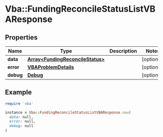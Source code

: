 # Vba::FundingReconcileStatusListVBAResponse

## Properties

| Name | Type | Description | Notes |
| ---- | ---- | ----------- | ----- |
| **data** | [**Array&lt;FundingReconcileStatus&gt;**](FundingReconcileStatus.md) |  | [optional] |
| **error** | [**VBAProblemDetails**](VBAProblemDetails.md) |  | [optional] |
| **debug** | [**Debug**](Debug.md) |  | [optional] |

## Example

```ruby
require 'vba'

instance = Vba::FundingReconcileStatusListVBAResponse.new(
  data: null,
  error: null,
  debug: null
)
```

